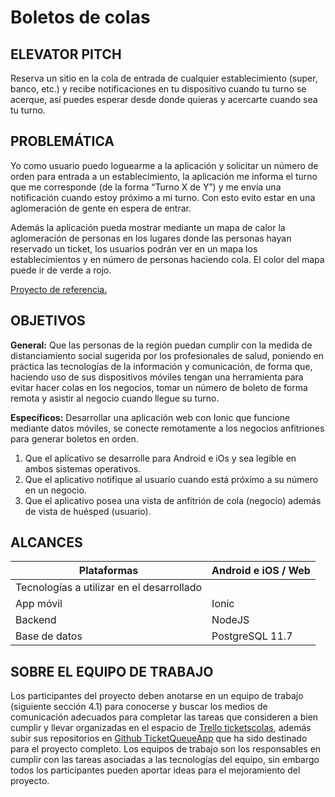 # Boletos de colas
## ELEVATOR PITCH
Reserva un sitio en la cola de entrada de cualquier establecimiento (super, banco, etc.) y recibe notificaciones en tu dispositivo cuando tu turno se acerque, así puedes esperar desde donde quieras y acercarte cuando sea tu turno.
## PROBLEMÁTICA
Yo como usuario puedo loguearme a la aplicación y solicitar un número de orden para entrada a un establecimiento, la aplicación me informa el turno que me corresponde (de la forma “Turno X de Y”) y me envía una notificación cuando estoy próximo a mi turno. Con esto evito estar en una aglomeración de gente en espera de entrar. 

Además la aplicación pueda mostrar mediante un mapa de calor la aglomeración de personas en los lugares donde las personas hayan reservado un ticket, los usuarios podrán ver en un mapa los establecimientos y en número de personas haciendo cola. El color del mapa puede ir de verde a rojo.

[Proyecto de referencia.](https://play.google.com/store/apps/details?id=ar.com.thinkmobile.ezturnscast&hl=en_US)

## OBJETIVOS
**General:** Que las personas de la región puedan cumplir con la medida de distanciamiento social sugerida por los profesionales de salud, poniendo en práctica las tecnologías de la información y comunicación, de forma que, haciendo uso de sus dispositivos móviles tengan una herramienta para evitar hacer colas en los negocios, tomar un número de boleto de forma remota y asistir al negocio cuando llegue su turno.

**Específicos:**
Desarrollar una aplicación web con Ionic que funcione mediante datos móviles, se conecte remotamente a los negocios anfitriones para generar boletos en orden.
1. Que el aplicativo se desarrolle para Android e iOs y sea legible en ambos sistemas operativos.
2. Que el aplicativo notifique al usuario cuando está próximo a su número en un negocio.
3. Que el aplicativo posea una vista de anfitrión de cola (negocio) además de vista de huésped (usuario).

## ALCANCES
| Plataformas | Android e iOS / Web |
| ----------- | ------------------- |
|Tecnologías a utilizar en el desarrollado|
| App móvil | Ionic |
| Backend | NodeJS |
| Base de datos | PostgreSQL 11.7 |

## SOBRE EL EQUIPO DE TRABAJO
Los participantes del proyecto deben anotarse en un equipo de trabajo (siguiente sección 4.1) para conocerse y buscar los medios de comunicación adecuados para completar las tareas que consideren a bien cumplir y llevar organizadas en el espacio de [Trello ticketscolas](https://trello.com/b/ogbQCcr2/ticketscolas), además subir sus repositorios en [Github TicketQueueApp](https://github.com/orgs/TicketQueueApp) que ha sido destinado para el proyecto completo. Los equipos de trabajo son los responsables en cumplir con las tareas asociadas a las tecnologías del equipo, sin embargo todos los participantes pueden aportar ideas para el mejoramiento del proyecto.
